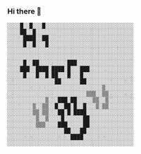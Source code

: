 ### Hi there 👋
```
░░░░█░░█░░░█░░░░░░░░░░░░░░░░░░░░░░░░░░░░
░░░░██░░█░░░░░░░░░░░░░░░░░░░░░░░░░░░░░░░
░░░░░████░░██░░░░░░░░░░░░░░░░░░░░░░░░░░░
░░░░░█░░█░░░█░░░░░░░░░░░░░░░░░░░░░░░░░░░
░░░░░░░░░░░░░░░░░░░░░░░░░░░░░░░░░░░░░░░░
░░░░░░░░░░░░░░░░░░░░░░░░░░░░░░░░░░░░░░░░
░░░░░█░░██░░░░░░░░░███░░░░░░░░░░░░░░░░░░
░░░░███░░████░████░█░░░███░░░░░░░░░░░░░░
░░░░░█░░░█░░█░██░░░█░░░█░░░░░░░░░░░░░░░░
░░░░░░░░░░░░░░░██░░░░░░██░░░░░░░░░░░░░░░
░░░░░░░░░░░░░░░░░░░░░░░░░░░░░░▒░░░░░░░░░
░░░░░░░░░░░░░░░░░░░░░░░░░▒▒▒░░▒▒░░░░░░░░
░░░░░░░░░░░░▒░░░███░██░░░░░▒▒░░▒░░░░░░░░
░░░░░░░░▒░░▒▒░░█░░██░█░░█░░░▒░▒▒░░░░░░░░
░░░░░░░░▒▒░▒▒░░░██░█░████░░░░░░░░░░░░░░░
░░░░░░░░░▒░░▒░░░░█░░░░░░██░░░░░░░░░░░░░░
░░░░░░░░░▒▒▒░░░░███░░░░░██░░░░░░░░░░░░░░
░░░░░░░░░░░░░░░░░░██░░░██░░░░░░░░░░░░░░░
░░░░░░░░░░░░░░░░░░░░████░░░░░░░░░░░░░░░░
░░░░░░░░░░░░░░░░░░░░░░░░░░░░░░░░░░░░░░░░
```




<!--
**Sidel-Meril/Sidel-Meril** is a ✨ _special_ ✨ repository because its `README.md` (this file) appears on your GitHub profile.

Here are some ideas to get you started:

- 🔭 I’m currently working on ...
- 🌱 I’m currently learning ...
- 👯 I’m looking to collaborate on ...
- 🤔 I’m looking for help with ...
- 💬 Ask me about ...
- 📫 How to reach me: ...
- 😄 Pronouns: ...
- ⚡ Fun fact: ...
-->
